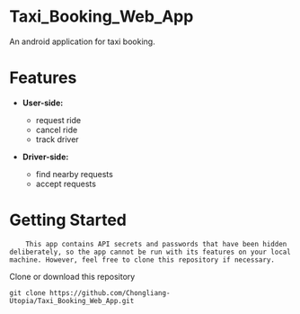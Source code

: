# Taxi_Booking_Web_App
An android application for taxi booking.

# Features
- **User-side:**
  - request ride
  - cancel ride
  - track driver
  
- **Driver-side:**
  - find nearby requests
  - accept requests
  
# Getting Started
```
    This app contains API secrets and passwords that have been hidden deliberately, so the app cannot be run with its features on your local machine. However, feel free to clone this repository if necessary.
```
Clone or download this repository
```
git clone https://github.com/Chongliang-Utopia/Taxi_Booking_Web_App.git
```
